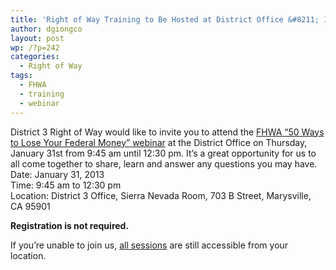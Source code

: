 ```yaml
---
title: 'Right of Way Training to Be Hosted at District Office &#8211; 1/31'
author: dgiongco
layout: post
wp: /?p=242
categories:
  - Right of Way
tags:
  - FHWA
  - training
  - webinar
---
```

District 3 Right of Way would like to invite you to attend the <a title="FHWA Right of Way Training Opportunity &ndash; 50 Way$ to Lose Your&nbsp;Money" target="_blank" href="/blog/2013/01/23/fhwa-right-of-way-training-opportunity-50-way-to-lose-your-money">FHWA &#8220;50 Ways to Lose Your Federal Money&#8221; webinar</a> at the District Office on Thursday, January 31st from 9:45 am until 12:30 pm. It&#8217;s a great opportunity for us to all come together to share, learn and answer any questions you may have.  
Date: January 31, 2013  
Time: 9:45 am to 12:30 pm  
Location: District 3 Office, Sierra Nevada Room, 703 B Street, Marysville, CA 95901

**Registration is not required.**

If you&#8217;re unable to join us, <a title="FHWA Right of Way Training Opportunity &ndash; 50 Way$ to Lose Your&nbsp;Money" target="_blank" href="/blog/2013/01/23/fhwa-right-of-way-training-opportunity-50-way-to-lose-your-money">all sessions</a> are still accessible from your location.